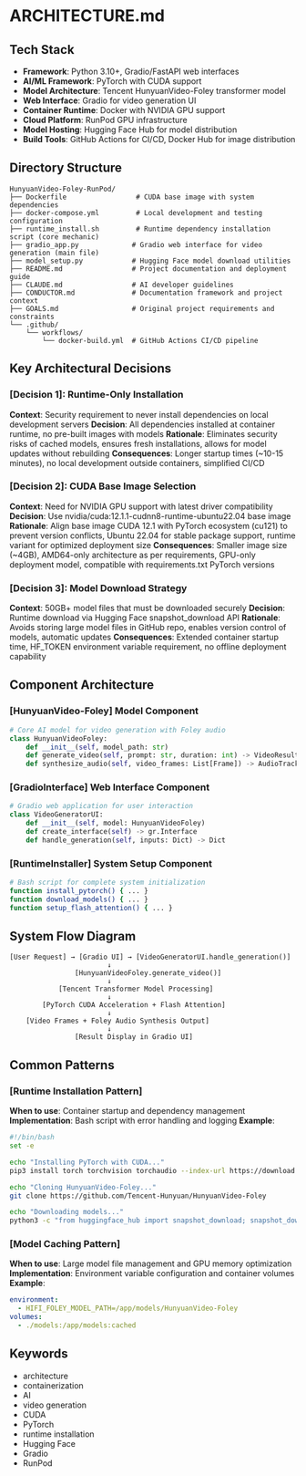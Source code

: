 # ARCHITECTURE.md

## Tech Stack
- **Framework**: Python 3.10+, Gradio/FastAPI web interfaces
- **AI/ML Framework**: PyTorch with CUDA support
- **Model Architecture**: Tencent HunyuanVideo-Foley transformer model
- **Web Interface**: Gradio for video generation UI
- **Container Runtime**: Docker with NVIDIA GPU support
- **Cloud Platform**: RunPod GPU infrastructure
- **Model Hosting**: Hugging Face Hub for model distribution
- **Build Tools**: GitHub Actions for CI/CD, Docker Hub for image distribution

## Directory Structure
```
HunyuanVideo-Foley-RunPod/
├── Dockerfile                 # CUDA base image with system dependencies
├── docker-compose.yml         # Local development and testing configuration
├── runtime_install.sh         # Runtime dependency installation script (core mechanic)
├── gradio_app.py             # Gradio web interface for video generation (main file)
├── model_setup.py            # Hugging Face model download utilities
├── README.md                 # Project documentation and deployment guide
├── CLAUDE.md                 # AI developer guidelines
├── CONDUCTOR.md              # Documentation framework and project context
├── GOALS.md                  # Original project requirements and constraints
└── .github/
    └── workflows/
        └── docker-build.yml  # GitHub Actions CI/CD pipeline
```

## Key Architectural Decisions

### [Decision 1]: Runtime-Only Installation
**Context**: Security requirement to never install dependencies on local development servers
**Decision**: All dependencies installed at container runtime, no pre-built images with models
**Rationale**: Eliminates security risks of cached models, ensures fresh installations, allows for model updates without rebuilding
**Consequences**: Longer startup times (~10-15 minutes), no local development outside containers, simplified CI/CD

### [Decision 2]: CUDA Base Image Selection
**Context**: Need for NVIDIA GPU support with latest driver compatibility
**Decision**: Use nvidia/cuda:12.1.1-cudnn8-runtime-ubuntu22.04 base image
**Rationale**: Align base image CUDA 12.1 with PyTorch ecosystem (cu121) to prevent version conflicts, Ubuntu 22.04 for stable package support, runtime variant for optimized deployment size
**Consequences**: Smaller image size (~4GB), AMD64-only architecture as per requirements, GPU-only deployment model, compatible with requirements.txt PyTorch versions

### [Decision 3]: Model Download Strategy
**Context**: 50GB+ model files that must be downloaded securely
**Decision**: Runtime download via Hugging Face snapshot_download API
**Rationale**: Avoids storing large model files in GitHub repo, enables version control of models, automatic updates
**Consequences**: Extended container startup time, HF_TOKEN environment variable requirement, no offline deployment capability

## Component Architecture

### [HunyuanVideo-Foley] Model Component <!-- #video-model -->
```python
# Core AI model for video generation with Foley audio
class HunyuanVideoFoley:
    def __init__(self, model_path: str)
    def generate_video(self, prompt: str, duration: int) -> VideoResult
    def synthesize_audio(self, video_frames: List[Frame]) -> AudioTrack
```

### [GradioInterface] Web Interface Component <!-- #gradio-interface -->
```python
# Gradio web application for user interaction
class VideoGeneratorUI:
    def __init__(self, model: HunyuanVideoFoley)
    def create_interface(self) -> gr.Interface
    def handle_generation(self, inputs: Dict) -> Dict
```

### [RuntimeInstaller] System Setup Component <!-- #runtime-installer -->
```bash
# Bash script for complete system initialization
function install_pytorch() { ... }
function download_models() { ... }
function setup_flash_attention() { ... }
```

## System Flow Diagram
```
[User Request] → [Gradio UI] → [VideoGeneratorUI.handle_generation()]
                        ↓
                [HunyuanVideoFoley.generate_video()]
                        ↓
            [Tencent Transformer Model Processing]
                        ↓
        [PyTorch CUDA Acceleration + Flash Attention]
                        ↓
    [Video Frames + Foley Audio Synthesis Output]
                        ↓
                [Result Display in Gradio UI]
```

## Common Patterns

### [Runtime Installation Pattern]
**When to use**: Container startup and dependency management
**Implementation**: Bash script with error handling and logging
**Example**:
```bash
#!/bin/bash
set -e

echo "Installing PyTorch with CUDA..."
pip3 install torch torchvision torchaudio --index-url https://download.pytorch.org/whl/cu121

echo "Cloning HunyuanVideo-Foley..."
git clone https://github.com/Tencent-Hunyuan/HunyuanVideo-Foley

echo "Downloading models..."
python3 -c "from huggingface_hub import snapshot_download; snapshot_download('tencent/HunyuanVideo-Foley', local_dir='/app/models')"
```

### [Model Caching Pattern]
**When to use**: Large model file management and GPU memory optimization
**Implementation**: Environment variable configuration and container volumes
**Example**:
```yaml
environment:
  - HIFI_FOLEY_MODEL_PATH=/app/models/HunyuanVideo-Foley
volumes:
  - ./models:/app/models:cached
```

## Keywords <!-- #keywords -->
- architecture
- containerization
- AI
- video generation
- CUDA
- PyTorch
- runtime installation
- Hugging Face
- Gradio
- RunPod